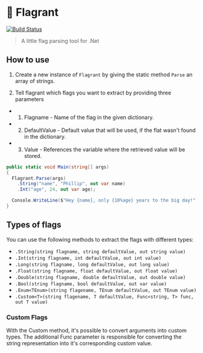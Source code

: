 # 🏁 Flagrant
[![Build Status](https://travis-ci.org/praffn/Flagrant.svg?branch=master)](https://travis-ci.org/praffn/Flagrant)

> A little flag parsing tool for .Net

## How to use

1) Create a new instance of `Flagrant` by giving the static method `Parse` an array of strings.

2) Tell flagrant which flags you want to extract by providing three parameters
* 1. Flagname - Name of the flag in the given dictionary.
* 2. DefaultValue - Default value that will be used, if the flat wasn't found in the dictionary.
* 3. Value - References the variable where the retrieved value will be stored.

```csharp
public static void Main(string[] args)
{
  Flagrant.Parse(args)
    .String("name", "Phillip", out var name)
    .Int("age", 24, out var age);

  Console.WriteLine($"Hey {name}, only {10%age} years to the big day!");
}
```

## Types of flags
You can use the following methods to extract the flags with different types:

* `.String(string flagname, string defaultValue, out string value)`
* `.Int(string flagname, int defaultValue, out int value)`
* `.Long(string flagname, long defaultValue, out long value)`
* `.Float(string flagname, float defaultValue, out float value)`
* `.Double(string flagname, double defaultValue, out double value)`
* `.Bool(string flagname, bool defaultValue, out var value)`
* `.Enum<TEnum>(string flagename, TEnum defaultValue, out TEnum value)`
* `.Custom<T>(string flagename, T defaultValue, Func<string, T> func, out T value)`

### Custom Flags
With the Custom method, it's possible to convert arguments into custom types. The additional Func parameter is responsible for converting the string representation into it's corresponding custom value.